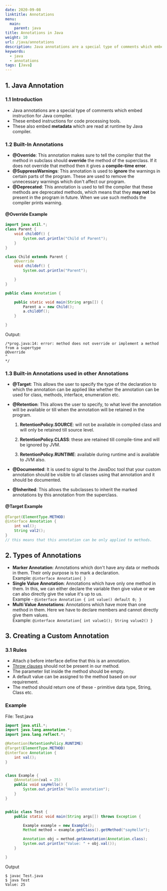 ```yaml
---
date: 2020-09-08
linktitle: Annotations
menu:
  main:
    parent: java
title: Annotations in Java
weight: 10
url: /java/annotations
description: Java annotations are a special type of comments which embed instruction for the Java compiler. These also embed metadata which are read at runtime.
keywords:
  - java
  - annotations
tags: [Java]  
---
```

## 1. Java Annotation
### 1.1 Introduction
- Java annotations are a special type of comments which embed instruction for Java compiler.
- These embed instructions for code processing tools.
- These also embed **metadata** which are read at runtime by Java compiler.

### 1.2 Built-In Annotations
- **@Override**: This annotation makes sure to tell the compiler that the method in subclass should **override** the method of the superclass. If it does not override that method then it gives a **compile-time error**.
- **@SuppressWarnings**: This annotation is used to **ignore** the warnings in certain parts of the program. These are used to remove the unnecessary warnings which don't affect our program.
- **@Deprecated**: This annotation is used to tell the compiler that these methods are deprecated methods, which means that they **may not** be present in the program in future. When we use such methods the compiler prints warning.

#### @Override Example
```java
import java.util.*;
class Parent {
    void childOf() {
        System.out.println("Child of Parent");
    }
}

class Child extends Parent {
    @Override
    void childof() {
        System.out.println("Parent");

    }
}

public class Annotation {

    public static void main(String args[]) {
        Parent a = new Child();
        a.childOf();
    }

}
```
Output:
```
/*prog.java:14: error: method does not override or implement a method from a supertype
@Override  
^
*/
```
### 1.3 Built-in Annotations used in other Annotations
- **@Target**: This allows the user to specify the type of the declaration to which the annotation can be applied like whether the annotation can be used for class, methods, interface, enumeration etc.
- **@Retention**: This allows the user to specify, to what level the annotation will be available or till when the annotation will be retained in the program.

  1. **RetentionPolicy.SOURCE**: will not be available in compiled class and will only be retained till source level.
   
  2. **RetentionPolicy.CLASS**: these are retained till compile-time and will be ignored by JVM.
   
  3. **RetentionPolicy.RUNTIME**: available during runtime and is available to JVM  also.

- **@Documented**: It is used to signal to the JavaDoc tool that your custom annotation should be visible to all classes using that annotation and it should be documented.
- **@Inherited**: This allows the subclasses to inherit the marked annotations by this annotation from the superclass.   

#### @Target Example
```java
@Target(ElementType.METHOD)
@interface Annotation {
    int val();
    String val2();
}
// this means that this annotation can be only applied to methods.
```
## 2. Types of Annotations
- **Marker Annotation**: Annotations which don't have any data or methods in them. Their only purpose is to mark a declaration.  
Example: `@interface Annotation{ }`
- **Single Value Annotation**: Annotations which have only one method in them. In this, we can either declare the variable then give value or we can also directly give the value it's up to us.  
Example - `@interface Annotation { int value() default 0; }`
- **Multi Value Annotations**: Annotations which have more than one method in them. Here we have to declare members and cannot directly give them values.  
Example: `@interface Annotation{ int value1(); String value2() }`

## 3. Creating a Custom Annotation

### 3.1 Rules

- Attach `@` before interface define that this is an annotation.
- [Throw clauses](/java/throw-throws) should not be present in our method.
- The parameter list inside the method should be empty.
- A default value can be assigned to the method based on our requirement.
- The method should return one of these - primitive data type, String, Class etc.
    
### Example
File: Test.java
```java
import java.util.*;
import java.lang.annotation.*;
import java.lang.reflect.*;

@Retention(RetentionPolicy.RUNTIME)
@Target(ElementType.METHOD)
@interface Annotation {
    int val();
}


class Example {
    @Annotation(val = 25)
    public void sayHello() {
        System.out.println("Hello annotation");
    }
}


public class Test {
    public static void main(String args[]) throws Exception {

        Example example = new Example();
        Method method = example.getClass().getMethod("sayHello");

        Annotation obj = method.getAnnotation(Annotation.class);
        System.out.println("Value: " + obj.val());
    }

}
```
Output
```
$ javac Test.java
$ java Test
Value: 25
```


